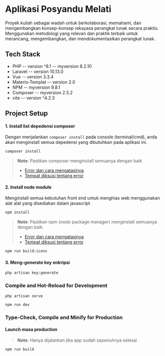 # Aplikasi Posyandu Melati

Proyek kuliah sebagai wadah untuk berkolaborasi, memahami, dan mengembangkan konsep-konsep rekayasa perangkat lunak secara praktis. Menggunakan metodologi yang relevan dan praktik terbaik untuk merancang, mengembangkan, dan mendokumentasikan perangkat lunak.

## Tech Stack
- PHP -- version ^8.1 -- myversion 8.2.10
- Laravel -- version 10.13.0
- Vue -- version 3.3.4
- Materio-Templat -- version 2.0
- NPM -- myversion 9.8.1
- Composer -- myversion 2.5.2
- vite -- version ^4.2.3

## Project Setup

#### 1. Install list depedensi composer
Dengan menjalankan `composer install` pada console (terminal/cmd), anda akan menginstall semua depedensi yang dibutuhkan pada aplikasi ini.
```sh
composer install
```
> **Note**: Pastikan composer menginstall semuanya dengan baik
> - [Error dan cara mengatasinya](/docs/errors/composer_install.md)
> - [Tempat diksusi tentang error](https://vitejs.dev/config/)

#### 2. Install node module
Menginstall semua kebutuhan front end untuk menghias web menggunakan alat alat yang disediakan dalam javascript

```sh
npm install
```
> **Note**: Pastikan npm (node package manager) menginstall semuanya dengan baik
> - [Error dan cara mengatasinya](/docs/errors/npm_install.md)
> - [Tempat diksusi tentang error](https://vitejs.dev/config/)

```sh
npm run build:icons
```

#### 3. Meng-generate key enkripsi
```sh
php artisan key:generate
```

### Compile and Hot-Reload for **Development**

```sh
php artisan serve
```

```sh
npm run dev
```

### Type-Check, Compile and Minify for **Production**

#### Launch masa production

> **Note**: Hanya dijalankan jika app sudah sepenuhnya selesai
```sh
npm run build
```
